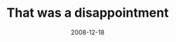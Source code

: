 ---
layout: base.njk
title : 'That was a disappointment' 
view_title : 'That was a disappointment' 
year : '2008' 
date : '2008-12-18' 
img_file : '/drawing/thatwasadisappointment.jpg' 
html_file : 'thatwasadisappointment' 
next_html : 'atthetime.html' 
year_order : '578' 
permalink : "title/{{html_file}}.html"
---
